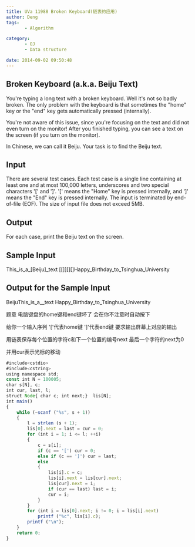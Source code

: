```yaml
---
title: UVa 11988 Broken Keyboard(链表的应用)
author: Deng
tags: 
       - Algorithm

category: 
       - OJ
       - Data structure

date: 2014-09-02 09:50:48
---
```

## Broken Keyboard (a.k.a. Beiju Text)

You're typing a long text with a broken keyboard. Well it's not so badly broken. The only problem with the keyboard is that sometimes the "home" key or the "end" key gets automatically pressed (internally).

You're not aware of this issue, since you're focusing on the text and did not even turn on the monitor! After you finished typing, you can see a text on the screen (if you turn on the monitor).

In Chinese, we can call it Beiju. Your task is to find the Beiju text.

## Input

There are several test cases. Each test case is a single line containing at least one and at most 100,000 letters, underscores and two special characters '[' and ']'. '[' means the "Home" key is pressed internally, and ']' means the "End" key is pressed internally. The input is terminated by end-of-file (EOF). The size of input file does not exceed 5MB.

## Output

For each case, print the Beiju text on the screen.

## Sample Input

This_is_a_[Beiju]_text [[]][][]Happy_Birthday_to_Tsinghua_University

## Output for the Sample Input

BeijuThis_is_a__text Happy_Birthday_to_Tsinghua_University

题意 电脑键盘的home键和end键坏了 会在你不注意时自动按下

给你一个输入序列 '['代表home键 ']'代表end键 要求输出屏幕上对应的输出

用链表保存每个位置的字符c和下一个位置的编号next 最后一个字符的next为0

并用cur表示光标的移动

```js 
#include<cstdio>
#include<cstring>
using namespace std;
const int N = 100005;
char s[N], c;
int cur, last, l;
struct Node{ char c; int next;}  lis[N];
int main()
{
    while (~scanf ("%s", s + 1))
    {
        l = strlen (s + 1);
        lis[0].next = last = cur = 0;
        for (int i = 1; i <= l; ++i)
        {
            c = s[i];
            if (c == '[') cur = 0;
            else if (c == ']') cur = last;
            else
            {
                lis[i].c = c;
                lis[i].next = lis[cur].next;
                lis[cur].next = i;
                if (cur == last) last = i;
                cur = i;
            }
        }
        for (int i = lis[0].next; i != 0; i = lis[i].next)
            printf ("%c", lis[i].c);
        printf ("\n");
    }
    return 0;
}
```